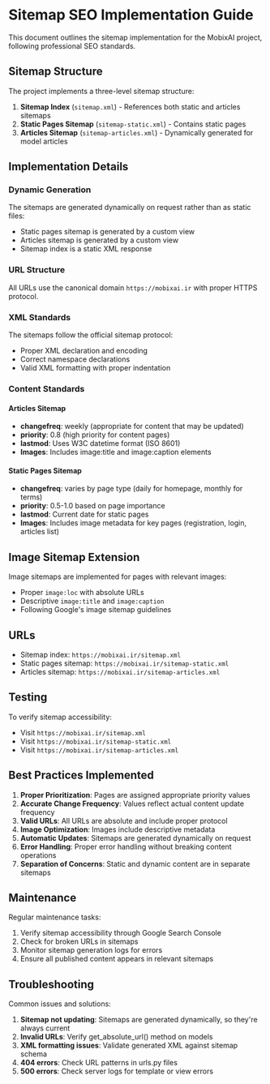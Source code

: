 # Sitemap SEO Implementation Guide

This document outlines the sitemap implementation for the MobixAI project, following professional SEO standards.

## Sitemap Structure

The project implements a three-level sitemap structure:

1. **Sitemap Index** (`sitemap.xml`) - References both static and articles sitemaps
2. **Static Pages Sitemap** (`sitemap-static.xml`) - Contains static pages
3. **Articles Sitemap** (`sitemap-articles.xml`) - Dynamically generated for model articles

## Implementation Details

### Dynamic Generation

The sitemaps are generated dynamically on request rather than as static files:
- Static pages sitemap is generated by a custom view
- Articles sitemap is generated by a custom view
- Sitemap index is a static XML response

### URL Structure

All URLs use the canonical domain `https://mobixai.ir` with proper HTTPS protocol.

### XML Standards

The sitemaps follow the official sitemap protocol:
- Proper XML declaration and encoding
- Correct namespace declarations
- Valid XML formatting with proper indentation

### Content Standards

#### Articles Sitemap
- **changefreq**: weekly (appropriate for content that may be updated)
- **priority**: 0.8 (high priority for content pages)
- **lastmod**: Uses W3C datetime format (ISO 8601)
- **Images**: Includes image:title and image:caption elements

#### Static Pages Sitemap
- **changefreq**: varies by page type (daily for homepage, monthly for terms)
- **priority**: 0.5-1.0 based on page importance
- **lastmod**: Current date for static pages
- **Images**: Includes image metadata for key pages (registration, login, articles list)

## Image Sitemap Extension

Image sitemaps are implemented for pages with relevant images:
- Proper `image:loc` with absolute URLs
- Descriptive `image:title` and `image:caption`
- Following Google's image sitemap guidelines

## URLs

- Sitemap index: `https://mobixai.ir/sitemap.xml`
- Static pages sitemap: `https://mobixai.ir/sitemap-static.xml`
- Articles sitemap: `https://mobixai.ir/sitemap-articles.xml`

## Testing

To verify sitemap accessibility:
- Visit `https://mobixai.ir/sitemap.xml`
- Visit `https://mobixai.ir/sitemap-static.xml`
- Visit `https://mobixai.ir/sitemap-articles.xml`

## Best Practices Implemented

1. **Proper Prioritization**: Pages are assigned appropriate priority values
2. **Accurate Change Frequency**: Values reflect actual content update frequency
3. **Valid URLs**: All URLs are absolute and include proper protocol
4. **Image Optimization**: Images include descriptive metadata
5. **Automatic Updates**: Sitemaps are generated dynamically on request
6. **Error Handling**: Proper error handling without breaking content operations
7. **Separation of Concerns**: Static and dynamic content are in separate sitemaps

## Maintenance

Regular maintenance tasks:
1. Verify sitemap accessibility through Google Search Console
2. Check for broken URLs in sitemaps
3. Monitor sitemap generation logs for errors
4. Ensure all published content appears in relevant sitemaps

## Troubleshooting

Common issues and solutions:
1. **Sitemap not updating**: Sitemaps are generated dynamically, so they're always current
2. **Invalid URLs**: Verify get_absolute_url() method on models
3. **XML formatting issues**: Validate generated XML against sitemap schema
4. **404 errors**: Check URL patterns in urls.py files
5. **500 errors**: Check server logs for template or view errors